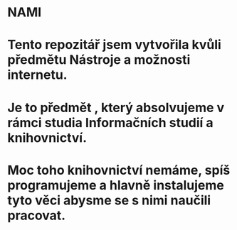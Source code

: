 # NAMI

# Tento repozitář jsem vytvořila kvůli předmětu Nástroje a možnosti internetu. 
# Je to předmět , který absolvujeme v rámci studia Informačních studií a knihovnictví. 
# Moc toho knihovnictví nemáme, spíš programujeme a hlavně instalujeme tyto věci abysme se s nimi naučili pracovat. 
